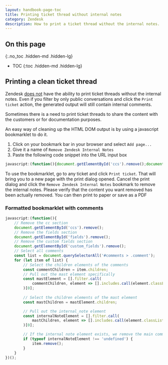 ```yaml
---
layout: handbook-page-toc
title: Printing ticket thread without internal notes
category: Zendesk
description: How to print a ticket thread without the internal notes.
---
```


## On this page
{:.no_toc .hidden-md .hidden-lg}

- TOC
{:toc .hidden-md .hidden-lg}

## Printing a clean ticket thread

Zendesk [does not](https://support.zendesk.com/hc/en-us/community/posts/4409222754458-Ability-to-print-ticket-without-internal-note-comment) have the ability to print ticket threads without the internal notes. Even if you filter by only public conversations and click the `Print ticket` action, the generated output will still contain internal comments.

Sometimes there is a need to print ticket threads to share the content with the customers or for documentation purposes.

An easy way of cleaning up the HTML DOM output is by using a javascript bookmarklet to do it.

1. Click on your bookmark bar in your browser and select `Add page...`
2. Give it a name of `Remove Zendesk Internal Notes`
3. Paste the following code snippet into the URL input box

```javascript
javascript:(function(){document.getElementById('ccs').remove();document.getElementById('fields').remove();document.getElementById('custom_fields').remove();const list=document.querySelectorAll('#comments > .comment');for(let item of list){const commentChildren=item.children;const mastElement=[].filter.call(commentChildren,element=>[].includes.call(element.classList,'mast'))[0];const mastChildren=mastElement.children;const internalNoteElement=[].filter.call(mastChildren,element=>[].includes.call(element.classList,'internal_note'))[0];if(typeof internalNoteElement!=='undefined'){item.remove()}}})();
```

To use the bookmarklet, go to any ticket and click `Print ticket`. That will bring you to a new page with the print dialog opened. Cancel the print dialog and click the `Remove Zendesk Internal Notes` bookmark to remove the internal notes. Please verify that the content you want removed has been actually removed. You can then print to paper or save as a PDF

### Formatted bookmarklet with comments

```javascript
javascript:(function(){
    // Remove the cc section
    document.getElementById('ccs').remove();
    // Remove the fields section
    document.getElementById('fields').remove();
    // Remove the custom fields section
    document.getElementById('custom_fields').remove();
    // Select all comments
    const list = document.querySelectorAll('#comments > .comment');
    for (let item of list) {
        // Select the children elements of the comments
        const commentChildren = item.children;
        // Pull out the mast element specifically
        const mastElement = [].filter.call(
            commentChildren, element => [].includes.call(element.classList, 'mast')
        )[0];
        
        // Select the children elements of the mast element
        const mastChildren = mastElement.children;

        // Pull out the internal_note element
        const internalNoteElement = [].filter.call(
            mastChildren, element => [].includes.call(element.classList, 'internal_note')
        )[0];

        // If the internal note element exists, we remove the main comment
        if (typeof internalNoteElement !== 'undefined') {
            item.remove();
        }
    }
})();
```
